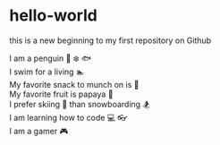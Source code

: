 # hello-world

this is a new beginning to my first repository on Github

I am a penguin :penguin: :snowflake: :fish: <br/>
I swim for a living :swimmer: <br/>
My favorite snack to munch on is :fried_shrimp: <br/>
My favorite fruit is papaya :melon: <br/>
I prefer skiing :ski: than snowboarding :snowboarder: <br/>
I am learning how to code :computer: :eyeglasses: <br/>
I am a gamer :video_game:
